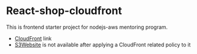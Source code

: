 # React-shop-cloudfront

This is frontend starter project for nodejs-aws mentoring program.

- [CloudFront](https://d1sn14uqxbxjuk.cloudfront.net) link
- [S3Website](https://rushan-react-shop.s3.eu-west-1.amazonaws.com/index.html) is not available after applying a CloudFront related policy to it
